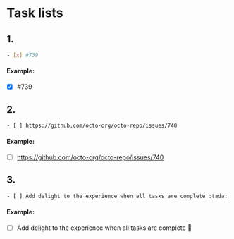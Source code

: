 # Task lists

## 1.
```bash
- [x] #739
```
#### Example: 
- [x] #739




## 2.
```bash
- [ ] https://github.com/octo-org/octo-repo/issues/740
```
#### Example: 
- [ ] https://github.com/octo-org/octo-repo/issues/740





## 3.
```bash
- [ ] Add delight to the experience when all tasks are complete :tada:
```
#### Example: 
- [ ] Add delight to the experience when all tasks are complete :tada:



